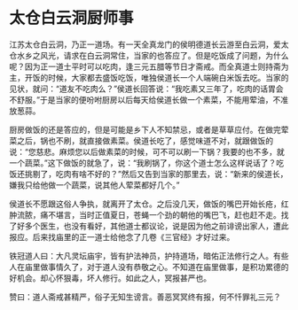 # 太仓白云洞厨师事

江苏太仓白云洞，乃正一道场。有一天全真龙门的侯明德道长云游至白云洞，爱太仓水乡之风光，请求在白云洞常住，当家的也答应了。但是吃饭成了问题，为什么呢？因为正一道士平时可以吃肉，逢三元五腊等节日才斋戒。而全真道士则持斋为主，开饭的时候，大家都去盛饭吃饭，唯独侯道长一个人端碗白米饭去吃。当家的见状，就问：“道友不吃肉么？”侯道长回答说：“我吃素又三年了，吃肉的话胃会不舒服。”于是当家的便吩咐厨房以后每天给侯道长做一个素菜，不能用荤油，不准放葱蒜。

厨房做饭的还是答应的，但是可能是乡下人不知禁忌，或者是草草应付。在做完荤菜之后，锅也不刷，就直接做素菜。侯道长吃了，感觉味道不对，就跟做饭的说：“您慈悲。麻烦您以后做素菜的时候，可不可以刷一下锅？我要的也不多，就一个蔬菜。”这下做饭的就急了，说：“我刷锅了，你这个道士怎么这样说话了？吃饭还挑剔了，吃肉有啥不好的？”然后又告到当家的那里去，说：“新来的侯道长，嫌我只给他做一个蔬菜，说其他人荤菜都好几个。”

侯道长不愿跟这俗人争执，就离开了太仓。之后没几天，做饭的嘴巴开始长疮，红肿流脓，痛不堪言，当时正值夏日，苍蝇一个劲的朝他的嘴巴飞，赶也赶不走。找了好多个医生，也没有看好，其他道士都议论，说是因为他之前诽谤出家人，遭此报应。后来找庙里的正一道士给他念了几卷《三官经》才好过来。

铁冠道人曰：大凡灵坛庙宇，皆有护法神员，护持道场，暗佑正法修行之人。有些人在庙里做事情久了，对于道人没有恭敬之心。不知道在庙里做事，是积功累德的好机会。却心怀狠毒，坏人修行。如此之人，冥报甚严也。

赞曰：道人斋戒甚精严，俗子无知生谤言。善恶冥冥终有报，何不忏罪礼三元？
